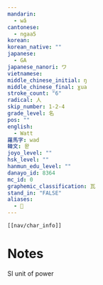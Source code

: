 ```yaml
---
mandarin:
  - wǎ
cantonese:
  - ngaa5
korean:
korean_native: ""
japanese:
  - GA
japanese_nanori: ワ
vietnamese:
middle_chinese_initial: ŋ
middle_chinese_final: ɣua
stroke_count: "6"
radical: 人
skip_number: 1-2-4
grade_level: 名
pos: ""
english:
  - Watt
羅馬字: wad
韓文: 왇
joyo_level: ""
hsk_level: ""
hanmun_edu_level: ""
danayo_id: 8364
mc_id: 0
graphemic_classification: 瓦
stand_in: "FALSE"
aliases:
  - 𱭵
---
```

```meta-bind-embed
[[nav/char_info]]
```

# Notes
SI unit of power
